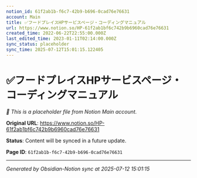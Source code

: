 ```yaml
---
notion_id: 61f2ab1b-f6c7-42b9-b696-0cad76e76631
account: Main
title: ✅フードプレイスHPサービスページ・コーディングマニュアル
url: https://www.notion.so/HP-61f2ab1bf6c742b9b6960cad76e76631
created_time: 2022-06-22T22:55:00.000Z
last_edited_time: 2023-01-11T02:14:00.000Z
sync_status: placeholder
sync_time: 2025-07-12T15:01:15.122405
---
```


# ✅フードプレイスHPサービスページ・コーディングマニュアル

*🔄 This is a placeholder file from Notion Main account.*

**Original URL**: https://www.notion.so/HP-61f2ab1bf6c742b9b6960cad76e76631

**Status**: Content will be synced in a future update.

**Page ID**: `61f2ab1b-f6c7-42b9-b696-0cad76e76631`

---

*Generated by Obsidian-Notion sync at 2025-07-12 15:01:15*
